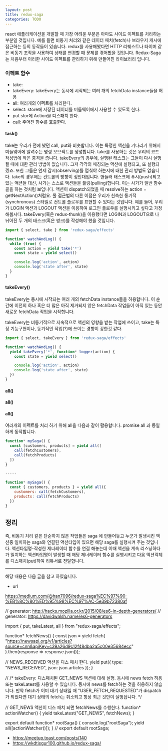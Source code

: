 ```yaml
---
layout: post
title: redux-saga 
categories: TODO
---
```


react 애플리케이션을 개발할 때 가장 어려운 부분은 아마도 사이드 이펙트를 처리하는 부분일 것입니다. 예를 들면 비동기 처리와 같은 데이터 패치(fetch)나 브라우저 캐시에 접근하는 등의 동작들이 있습니다. redux를 사용해봤다면 HTTP 리퀘스트나 타이머 같은 비동기 조작을 사용하여 상태를 변경할 때 문제를 겪어봤을 것입니다. Redux-Saga는 처음부터 이러한 사이드 이펙트를 관리하기 위해 만들어진 라이브러리 입니다. 


### 이펙트 함수

- take: 
- takeEvery: takeEvery는 동시에 시작되는 여러 개의 fetchData instance들을 허용
- all: 여러개의 이펙트를 처리한다.
- select: store에 저장된 데이터를 미들웨어에서 사용할 수 있도록 한다.
- put stor에 Action을 디스패치 한다.
- call: 주어진 함수를 호출한다. 

#### task()


take는 우리가 전에 봤던 call, put와 비슷합니다. 이는 특정한 액션을 기다리기 위해서 미들웨어에 알려주는 명령 오브젝트를 생성합니다. 
take를 사용하는 것은 우리의 코드 작성법에 작은 충격을 줍니다. takeEvery의 경우에, 실행된 태스크는 그들이 다시 실행될 때에 대한 관리 방법이 없습니다. 그저 각각의 매칭되는 액션에 실행되고, 또 실행되겠죠. 또한 그들은 언제 감시(observing)를 멈춰야 하는지에 대한 관리 방법도 없습니다.
take의 경우에는 컨트롤의 방향이 정반대입니다. 핸들러 태스크에 푸시(push)되고 있는 액션들 대신, 사가는 스스로 액션들을 풀링(pulling)합니다. 이는 사가가 일반 함수 콜을 하는 것처럼 보입니다. 액션이 dispatch되었을 때 resolve하는 action = getNextAction()처럼요.
풀 접근법의 다른 이점은 우리가 친숙한 동기적(synchronous) 스타일로 컨트롤 플로우를 표현할 수 있다는 것입니다. 예를 들어, 우리가 LOGIN 액션과 LOGOUT 액션을 이용하여 로그인 플로우를 실행시키고 싶다고 가정해봅시다. takeEvery(혹은 redux-thunk)을 이용했다면 LOGIN과 LOGOUT으로 나뉘어진 두 개의 태스크(혹은 썽크)를 작성해야 했을 것입니다.




```js
import { select, take } from 'redux-saga/effects'

function* watchAndLog() {
  while (true) {
    const action = yield take('*')
    const state = yield select()

    console.log('action', action)
    console.log('state after', state)
  }
}

```



#### takeEvery()
takeEvery는 동시에 시작되는 여러 개의 fetchData instance들을 허용합니다. 이 순간에 이전의 하나 혹은 더 많은 아직 제거되지 않은 fetchData 작업들이 아직 있는 동안 새로운 fetchData 작업을 시작합니다. 





takeEvery는 비동기적으로 지속적으로 액션의 영향을 받는 작업에 쓰이고, take는 특정 기능구현이나, 동기적인 작업(?)에 쓰이는 경향이 강한것 같다.



```js
import { select, takeEvery } from 'redux-saga/effects'

function* watchAndLog() {
  yield takeEvery('*', function* logger(action) {
    const state = yield select()

    console.log('action', action)
    console.log('state after', state)
  })
}

```
#### all()
#### all()
#### all()
여러개의 이펙트를 처리 하기 위해 all을 다음과 같이 활용합니다. promise all 과 동일하게 동작합니다.
```js
function* mySaga() {
  const [customers, products] = yield all([
    call(fetchCustomers),
    call(fetchProducts)
  ])
}

-----

function* mySaga() {
  const { customers, products } = yield all({
    customers: call(fetchCustomers),
    products: call(fetchProducts)
  })
}

```


## 정리
즉, 비동기 처리 같은 단순하지 않은 작업들은 saga 에 만들어놓고 누군가 발생시킨 액션중 일치하는 saga와 연결된 액션타입이 있으면 해당 saga를 실행시켜 주는 것입니다. 액션타입명-작성한 제너레이터 함수를 연결 해놓는데 이때 액션을 계속 리스닝하다가 일치하는 액션타입명이 발생할 때 해당 제너레이터 함수를 실행시키고 다음 액션객체를 디스패치(put)하여 리듀서로 전달합니다.


----
해당 내용은 다음 글을 참고 하였습니다.
- url


https://medium.com/@han7096/redux-saga%EC%97%90-%EB%8C%80%ED%95%98%EC%97%AC-5e39b72380af

// generator: http://hacks.mozilla.or.kr/2015/08/es6-in-depth-generators/
// generator: https://davidwalsh.name/es6-generators

import { put, takeLatest, all } from "redux-saga/effects";

function* fetchNews() {
  const json = yield fetch(
    "https://newsapi.org/v1/articles?source=cnn&apiKey=c39a26d9c12f48dba2a5c00e35684ecc"
  ).then(response => response.json());

  // NEWS_RECEIVED 액션을 디스 패치 한다.
  yield put({ type: "NEWS_RECEIVED", json: json.articles });
}

//
/*
  takeEvery: 디스패치된 GET_NEWS 액션에 대해 실행. 동시에 news fetch 허용
  또는 takeLatest를 사용할 수 있습니다.
  동시에 news를 fetch하는 것을 허용하지 않습니다. 
  만약 fetch가 이미 대기 상태일 때  "USER_FETCH_REQUESTED"가 dispatch가 되었다면 
  대기 상태의 fetch는 취소되고 항상 최근 것만이 실행됩니다.
*/

// GET_NEWS 액션이 디스 패치 되면 fetchNews를 수행한다.
function* actionWatcher() {
  yield takeLatest("GET_NEWS", fetchNews);
}

export default function* rootSaga() {
  console.log("rootSaga");
  yield all([actionWatcher()]);
}
// export default rootSaga;



- https://meetup.toast.com/posts/140
-  https://wkdtjsgur100.github.io/redux-saga/
